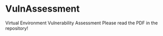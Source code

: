 # VulnAssessment
Virtual Environment Vulnerability Assessment
Please read the PDF in the repository!
